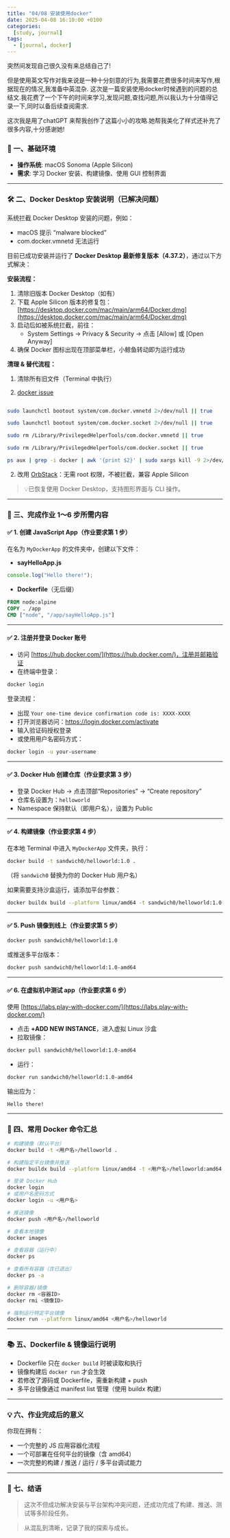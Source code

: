```yaml
---
title: "04/08 安装使用docker"
date: 2025-04-08 16:10:00 +0100
categories:
  [study, journal]
tags: 
  - [journal, docker]
---
```


突然间发现自己很久没有来总结自己了!

但是使用英文写作对我来说是一种十分刻意的行为,我需要花费很多时间来写作,根据现在的情况,我准备中英混杂.
这次是一篇安装使用docker时候遇到的问题的总结文.我花费了一个下午的时间来学习,发现问题,查找问题,所以我认为十分值得记录一下,同时以备后续查阅需求.

这次我是用了chatGPT 来帮我创作了这篇小小的攻略.她帮我美化了样式还补充了很多内容,十分感谢她!


### 🚀 一、基础环境
- **操作系统**: macOS Sonoma (Apple Silicon)
- **需求**: 学习 Docker 安装、构建镜像、使用 GUI 控制界面

---

### 🛠️ 二、Docker Desktop 安装说明（已解决问题）

系统拦截 Docker Desktop 安装的问题，例如：
- macOS 提示 “malware blocked”
- com.docker.vmnetd 无法运行

目前已成功安装并运行了 **Docker Desktop 最新修复版本（4.37.2）**，通过以下方式解决：

**安装流程：**
1. 清除旧版本 Docker Desktop（如有）
2. 下载 Apple Silicon 版本的修复包：[https://desktop.docker.com/mac/main/arm64/Docker.dmg](https://desktop.docker.com/mac/main/arm64/Docker.dmg)
3. 启动后如被系统拦截，前往：
   - System Settings → Privacy & Security → 点击 [Allow] 或 [Open Anyway]
4. 确保 Docker 图标出现在顶部菜单栏，小鲸鱼转动即为运行成功
  

**清理 & 替代流程：**

1. 清除所有旧文件（Terminal 中执行）

2. [docker issue](https://docs.docker.com/desktop/cert-revoke-solution/)

```bash

sudo launchctl bootout system/com.docker.vmnetd 2>/dev/null || true

sudo launchctl bootout system/com.docker.socket 2>/dev/null || true

sudo rm /Library/PrivilegedHelperTools/com.docker.vmnetd || true

sudo rm /Library/PrivilegedHelperTools/com.docker.socket || true

ps aux | grep -i docker | awk '{print $2}' | sudo xargs kill -9 2>/dev/null

```

2. 改用 [OrbStack](https://orbstack.dev)：无需 root 权限，不被拦截，兼容 Apple Silicon

> 💡已恢复使用 Docker Desktop，支持图形界面与 CLI 操作。

---

### 🌟 三、完成作业 1～6 步所需内容

#### ✅ 1. 创建 JavaScript App（作业要求第 1 步）

在名为 `MyDockerApp` 的文件夹中，创建以下文件：

- **sayHelloApp.js**
```js
console.log("Hello there!");
```
- **Dockerfile**（无后缀）
```dockerfile
FROM node:alpine
COPY . /app
CMD ["node", "/app/sayHelloApp.js"]
```

---

#### ✅ 2. 注册并登录 Docker 账号

- 访问 [https://hub.docker.com/](https://hub.docker.com/)，注册并邮箱验证
- 在终端中登录：
```bash
docker login
```
登录流程：
- 出现 `Your one-time device confirmation code is: XXXX-XXXX`
- 打开浏览器访问：https://login.docker.com/activate
- 输入验证码授权登录
- 或使用用户名密码方式：
```bash
docker login -u your-username
```

---

#### ✅ 3. Docker Hub 创建仓库（作业要求第 3 步）

- 登录 Docker Hub → 点击顶部“Repositories” → “Create repository”
- 仓库名设置为：`helloworld`
- Namespace 保持默认（即用户名），设置为 Public

---

#### ✅ 4. 构建镜像（作业要求第 4 步）

在本地 Terminal 中进入 `MyDockerApp` 文件夹，执行：

```bash
docker build -t sandwich0/helloworld:1.0 .
```
（将 `sandwich0` 替换为你的 Docker Hub 用户名）

如果需要支持沙盒运行，请添加平台参数：
```bash
docker buildx build --platform linux/amd64 -t sandwich0/helloworld:1.0-amd64 --push .
```

---

#### ✅ 5. Push 镜像到线上（作业要求第 5 步）

```bash
docker push sandwich0/helloworld:1.0
```
或推送多平台版本：
```bash
docker push sandwich0/helloworld:1.0-amd64
```

---

#### ✅ 6. 在虚拟机中测试 app（作业要求第 6 步）

使用 [https://labs.play-with-docker.com/](https://labs.play-with-docker.com/)

- 点击 **+ADD NEW INSTANCE**，进入虚拟 Linux 沙盒
- 拉取镜像：
```bash
docker pull sandwich0/helloworld:1.0-amd64
```
- 运行：
```bash
docker run sandwich0/helloworld:1.0-amd64
```
输出应为：
```text
Hello there!
```

---

### 👀 四、常用 Docker 命令汇总

```bash
# 构建镜像（默认平台）
docker build -t <用户名>/helloworld .

# 构建指定平台镜像并推送
docker buildx build --platform linux/amd64 -t <用户名>/helloworld:amd64 --push .

# 登录 Docker Hub
docker login
# 或用户名密码方式
docker login -u <用户名>

# 推送镜像
docker push <用户名>/helloworld

# 查看本地镜像
docker images

# 查看容器（运行中）
docker ps

# 查看所有容器（含已退出）
docker ps -a

# 删除容器/镜像
docker rm <容器ID>
docker rmi <镜像ID>

# 强制运行特定平台镜像
docker run --platform linux/amd64 <用户名>/helloworld
```

---

### 📚 五、Dockerfile & 镜像运行说明

- Dockerfile 只在 `docker build` 时被读取和执行
- 镜像构建后 `docker run` 才会生效
- 若修改了源码或 Dockerfile，需重新构建 + push
- 多平台镜像通过 manifest list 管理（使用 buildx 构建）

---

### 💡 六、作业完成后的意义

你现在拥有：
- 一个完整的 JS 应用容器化流程
- 一个可部署在任何平台的镜像（含 amd64）
- 一次完整的构建 / 推送 / 运行 / 多平台调试能力

---

### 💖 七、结语

> 这次不但成功解决安装与平台架构冲突问题，还成功完成了构建、推送、测试等多阶段任务。

> 从混乱到清晰，记录了我的探索与成长。


